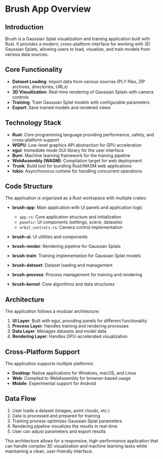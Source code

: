 # Brush App Overview

## Introduction

Brush is a Gaussian Splat visualization and training application built with Rust. It provides a modern, cross-platform interface for working with 3D Gaussian Splats, allowing users to load, visualize, and train models from various data sources.

## Core Functionality

- **Dataset Loading**: Import data from various sources (PLY files, ZIP archives, directories, URLs)
- **3D Visualization**: Real-time rendering of Gaussian Splats with camera controls
- **Training**: Train Gaussian Splat models with configurable parameters
- **Export**: Save trained models and rendered views

## Technology Stack

- **Rust**: Core programming language providing performance, safety, and cross-platform support
- **WGPU**: Low-level graphics API abstraction for GPU acceleration
- **egui**: Immediate mode GUI library for the user interface
- **Burn**: Machine learning framework for the training pipeline
- **WebAssembly (WASM)**: Compilation target for web deployment
- **Trunk**: Build tool for bundling Rust/WASM web applications
- **tokio**: Asynchronous runtime for handling concurrent operations

## Code Structure

The application is organized as a Rust workspace with multiple crates:

- **brush-app**: Main application with UI panels and application logic
  - `app.rs`: Core application structure and initialization
  - `panels/`: UI components (settings, scene, datasets)
  - `orbit_controls.rs`: Camera control implementation
  
- **brush-ui**: UI utilities and components
- **brush-render**: Rendering pipeline for Gaussian Splats
- **brush-train**: Training implementation for Gaussian Splat models
- **brush-dataset**: Dataset loading and management
- **brush-process**: Process management for training and rendering
- **brush-kernel**: Core algorithms and data structures

## Architecture

The application follows a modular architecture:

1. **UI Layer**: Built with egui, providing panels for different functionality
2. **Process Layer**: Handles training and rendering processes
3. **Data Layer**: Manages datasets and model data
4. **Rendering Layer**: Handles GPU-accelerated visualization

## Cross-Platform Support

The application supports multiple platforms:

- **Desktop**: Native applications for Windows, macOS, and Linux
- **Web**: Compiled to WebAssembly for browser-based usage
- **Mobile**: Experimental support for Android

## Data Flow

1. User loads a dataset (images, point clouds, etc.)
2. Data is processed and prepared for training
3. Training process optimizes Gaussian Splat parameters
4. Rendering pipeline visualizes the results in real-time
5. User can adjust parameters and export results

This architecture allows for a responsive, high-performance application that can handle complex 3D visualization and machine learning tasks while maintaining a clean, user-friendly interface. 
